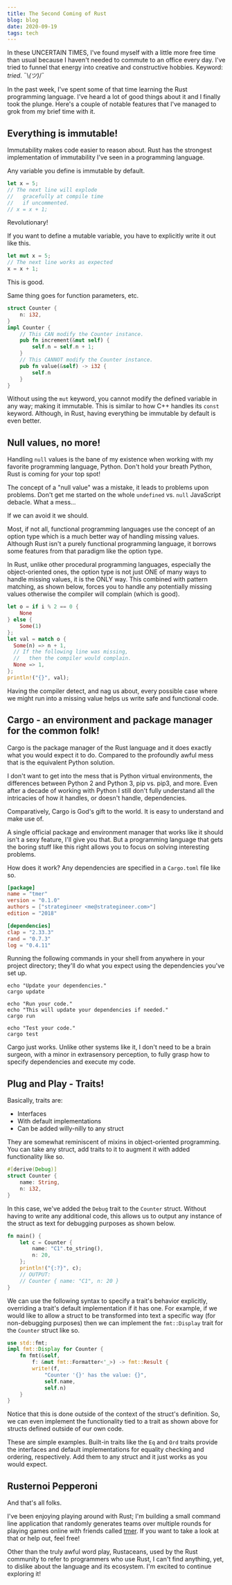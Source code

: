 ```yaml
---
title: The Second Coming of Rust
blog: blog
date: 2020-09-19
tags: tech
---
```

In these UNCERTAIN TIMES, I've found myself with a little more free time than usual because I haven't needed to commute to an office every day. I've tried to funnel that energy into creative and constructive hobbies. Keyword: _tried_. ¯\\_(ツ)_/¯

In the past week, I've spent some of that time learning the Rust programming language. I've heard a lot of good things about it and I finally took the plunge. Here's a couple of notable features that I've managed to grok from my brief time with it.

## Everything is immutable!

Immutability makes code easier to reason about. Rust has the strongest implementation of immutability I've seen in a programming language.

Any variable you define is immutable by default.

~~~ rust
let x = 5;
// The next line will explode
//   gracefully at compile time
//   if uncommented.
// x = x + 1;
~~~

Revolutionary!

If you want to define a mutable variable, you have to explicitly write it out like this.

~~~ rust
let mut x = 5;
// The next line works as expected
x = x + 1;
~~~

This is good.

Same thing goes for function parameters, etc.

~~~ rust
struct Counter {
    n: i32,
}
impl Counter {
    // This CAN modify the Counter instance.
    pub fn increment(&mut self) {
        self.n = self.n + 1;
    }
    // This CANNOT modify the Counter instance.
    pub fn value(&self) -> i32 {
        self.n
    }
}
~~~

Without using the `mut` keyword, you cannot modify the defined variable in any way; making it immutable. This is similar to how C++ handles its `const` keyword. Although, in Rust, having everything be immutable by default is even better.

## Null values, no more!

Handling `null` values is the bane of my existence when working with my favorite programming language, Python. Don't hold your breath Python, Rust is coming for your top spot!

The concept of a "null value" was a mistake, it leads to problems upon problems. Don't get me started on the whole `undefined` vs. `null` JavaScript debacle. What a mess...

If we can avoid it we should.

Most, if not all, functional programming languages use the concept of an option type which is a much better way of handling missing values. Although Rust isn't a purely functional programming language, it borrows some features from that paradigm like the option type.

In Rust, unlike other procedural programming languages, especially the object-oriented ones, the option type is not just ONE of many ways to handle missing values, it is the ONLY way. This combined with pattern matching, as shown below, forces you to handle any potentially missing values otherwise the compiler will complain (which is good).

~~~ rust
let o = if i % 2 == 0 {
    None
} else {
    Some(1)
};
let val = match o {
  Some(n) => n + 1,
  // If the following line was missing,
  //   then the compiler would complain.
  None => 1,
};
println!("{}", val);
~~~

Having the compiler detect, and nag us about, every possible case where we might run into a missing value helps us write safe and functional code.

## Cargo - an environment and package manager for the common folk!

Cargo is the package manager of the Rust language and it does exactly what you would expect it to do. Compared to the profoundly awful mess that is the equivalent Python solution.

I don't want to get into the mess that is Python virtual environments, the differences between Python 2 and Python 3, pip vs. pip3, and more. Even after a decade of working with Python I still don't fully understand all the intricacies of how it handles, or doesn't handle, dependencies.

Comparatively, Cargo is God's gift to the world. It is easy to understand and make use of.

A single official package and environment manager that works like it should isn't a sexy feature, I'll give you that. But a programming language that gets the boring stuff like this right allows you to focus on solving interesting problems.

How does it work? Any dependencies are specified in a `Cargo.toml` file like so.

~~~ toml
[package]
name = "tmer"
version = "0.1.0"
authors = ["strategineer <me@strategineer.com>"]
edition = "2018"

[dependencies]
clap = "2.33.3"
rand = "0.7.3"
log = "0.4.11"
~~~

Running the following commands in your shell from anywhere in your project directory; they'll do what you expect using the dependencies you've set up.

~~~ shell
echo "Update your dependencies."
cargo update

echo "Run your code."
echo "This will update your dependencies if needed."
cargo run

echo "Test your code."
cargo test
~~~

Cargo just works. Unlike other systems like it, I don't need to be a brain surgeon, with a minor in extrasensory perception, to fully grasp how to specify dependencies and execute my code.

## Plug and Play - Traits!

Basically, traits are:

- Interfaces
- With default implementations
- Can be added willy-nilly to any struct

They are somewhat reminiscent of mixins in object-oriented programming. You can take any struct, add traits to it to augment it with added functionality like so.

~~~ rust
#[derive(Debug)]
struct Counter {
    name: String,
    n: i32,
}
~~~

In this case, we've added the `Debug` trait to the `Counter` struct. Without having to write any additional code, this allows us to output any instance of the struct as text for debugging purposes as shown below.

~~~ rust
fn main() {
    let c = Counter {
        name: "C1".to_string(),
        n: 20,
    };
    println!("{:?}", c);
    // OUTPUT:
    // Counter { name: "C1", n: 20 }
}
~~~

We can use the following syntax to specify a trait's behavior explicitly, overriding a trait's default implementation if it has one. For example, if we would like to allow a struct to be transformed into text a specific way (for non-debugging purposes) then we can implement the `fmt::Display` trait for the `Counter` struct like so.

~~~ rust
use std::fmt;
impl fmt::Display for Counter {
    fn fmt(&self,
        f: &mut fmt::Formatter<'_>) -> fmt::Result {
        write!(f,
            "Counter '{}' has the value: {}",
            self.name,
            self.n)
    }
}
~~~

Notice that this is done outside of the context of the struct's definition. So, we can even implement the functionality tied to a trait as shown above for structs defined outside of our own code.

These are simple examples. Built-in traits like the `Eq` and `Ord` traits provide the interfaces and default implementations for equality checking and ordering, respectively. Add them to any struct and it just works as you would expect.

## Rusternoi Pepperoni
And that's all folks.

I've been enjoying playing around with Rust; I'm building a small command line application that randomly generates teams over multiple rounds for playing games online with friends called [tmer](https://github.com/strategineer/tmer). If you want to take a look at that or help out, feel free!

Other than the truly awful word play, Rustaceans, used by the Rust community to refer to programmers who use Rust, I can't find anything, yet, to dislike about the language and its ecosystem. I'm excited to continue exploring it!
